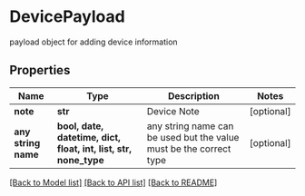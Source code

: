 # DevicePayload

payload object for adding device information

## Properties
Name | Type | Description | Notes
------------ | ------------- | ------------- | -------------
**note** | **str** | Device Note | [optional] 
**any string name** | **bool, date, datetime, dict, float, int, list, str, none_type** | any string name can be used but the value must be the correct type | [optional]

[[Back to Model list]](../README.md#documentation-for-models) [[Back to API list]](../README.md#documentation-for-api-endpoints) [[Back to README]](../README.md)



